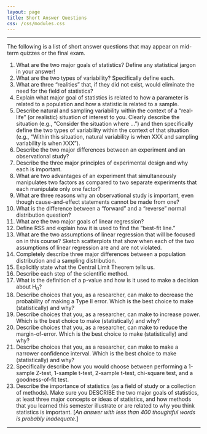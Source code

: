 ```yaml
---
layout: page
title: Short Answer Questions
css: /css/modules.css
---
```


----

<div class="alert alert-success">
The following is a list of short answer questions that may appear on mid-term quizzes or the final exam.
</div>

1. What are the two major goals of statistics? Define any statistical jargon in your answer!
1. What are the two types of variability? Specifically define each.
1. What are three “realities” that, if they did not exist, would eliminate the need for the field of statistics?
1. Explain what major goal of statistics is related to how a parameter is related to a population and how a statistic is related to a sample.
1. Describe natural and sampling variability within the context of a “real-life” (or realistic) situation of interest to you. Clearly describe the situation (e.g., “Consider the situation where ...”) and then specifically define the two types of variability within the context of that situation (e.g., “Within this situation, natural variability is when XXX and sampling variability is when XXX”).
1. Describe the two major differences between an experiment and an observational study?
1. Describe the three major principles of experimental design and why each is important.
1. What are two advantages of an experiment that simultaneously manipulates two factors as compared to two separate experiments that each manipulate only one factor?
1. What are three reasons why an observational study is important, even though cause-and-effect statements cannot be made from one?
1. What is the difference between a “forward” and a “reverse” normal distribution question?
1. What are the two major goals of linear regression?
1. Define RSS and explain how it is used to find the “best-fit line.”
1. What are the two assumptions of linear regression that will be focused on in this course? Sketch scatterplots that show when each of the two assumptions of linear regression are and are not violated.
1. Completely describe three major differences between a population distribution and a sampling distribution.
1. Explicitly state what the Central Limit Theorem tells us.
1. Describe each step of the scientific method.
1. What is the definition of a p-value and how is it used to make a decision about H<sub>0</sub>?
1. Describe choices that you, as a researcher, can make to decrease the probability of making a Type II error. Which is the best choice to make (statistically) and why?
1. Describe choices that you, as a researcher, can make to increase power. Which is the best choice to make (statistically) and why?
1. Describe choices that you, as a researcher, can make to reduce the margin-of-error. Which is the best choice to make (statistically) and why?
1. Describe choices that you, as a researcher, can make to make a narrower confidence interval. Which is the best choice to make (statistically) and why?
1. Specifically describe how you would choose between performing a 1-sample Z-test, 1-sample t-test, 2-sample t-test, chi-square test, and a goodness-of-fit test.
1. Describe the importance of statistics (as a field of study or a collection of methods). Make sure you DESCRIBE the two major goals of statistics, at least three major concepts or ideas of statistics, and how methods that you learned this semester illustrate or are related to why you think statistics is important. [*An answer with less than 400 thoughtful words is probably inadequate.*]

----
